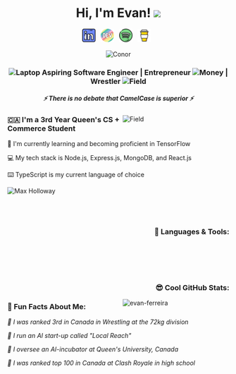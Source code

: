 <h1 align="center">Hi, I'm Evan!  <img src="https://media.giphy.com/media/hvRJCLFzcasrR4ia7z/giphy.gif" width="40px"></h1>
<p align='center'>
   <a href="https://www.linkedin.com/in/evan-ferreira/"><img height="30" src="https://raw.githubusercontent.com/8bithemant/8bithemant/master/linkedin.png?raw=true"></a>&nbsp;&nbsp;
<a href="https://devpost.com/evanjfer"><img height="30" src="https://raw.githubusercontent.com/8bithemant/8bithemant/master/devto.png?raw=true"></a>&nbsp;&nbsp;
<a href="https://open.spotify.com/user/mku9onqcrbdobr9a7ax34u4mn?si=0534748140954312"><img height="30" src="https://raw.githubusercontent.com/8bithemant/8bithemant/master/spotify.png?raw=true"></a>&nbsp;&nbsp;
 <a href="https://calendly.com/evanjfer/coffee-w-evan"><img height="30" src="https://raw.githubusercontent.com/8bithemant/8bithemant/master/coffee.jpg?raw=true"></a>&nbsp;&nbsp;
 </p>
 
<div align="center">
   <img align="center" src="https://github.com/Evan-Ferreira/Evan-Ferreira/assets/132397646/bcd5f940-4e22-43f6-b4e7-e055d793d8cf" alt="Conor" width="49%" />
</div>

<h3 align="center"> 
  <img src="https://media.giphy.com/media/WUlplcMpOCEmTGBtBW/giphy.gif" alt="Laptop" width="40" /> Aspiring Software Engineer | Entrepreneur <img src="https://github.com/Evan-Ferreira/Evan-Ferreira/assets/132397646/c03449c4-3926-4aba-8bf6-bcdd2bbad94f" alt="Money" width="40" /> | Wrestler <img src="https://github.com/Evan-Ferreira/Evan-Ferreira/assets/132397646/ccab7769-9099-42e8-bd6e-f093ea42e6f1" alt="Field" width="40" /></h3>
 <h5 align="center">
   <i>⚡️ There is no debate that CamelCase is superior ⚡️</i>
</h5>

<img align="right" src="https://github.com/Evan-Ferreira/Evan-Ferreira/assets/132397646/c198173f-7f2c-48ad-a961-3caa918017a3" alt="Field" width="48%" />
<p width=49%">
   <h3 align="left">🇨🇦 I'm a 3rd Year Queen's CS + Commerce Student</h3>
</p>
<p width=48%">
🤖 I'm currently learning and becoming proficient in TensorFlow
</p>
<p width=48%">
💻 My tech stack is Node.js, Express.js, MongoDB, and React.js
<p width=48%">     
⌨️ TypeScript is my current language of choice
</p>

<img align="left" src="https://github.com/Evan-Ferreira/Evan-Ferreira/assets/132397646/a7b818ef-e771-454e-bbc8-83dab6d40c24" alt="Max Holloway" width="48%" />

<br>
</br>
<br>
</br>

<h3 align="right">💬 Languages & Tools:</h3>
<img align="right" src="https://skillicons.dev/icons?i=py,java,javascript,typescript,nodejs,express,react,mongodb,mysql,tensorflow,opencv,pytorch,bash,figma,git,raspberrypi&perline=8" alt="" width="48%"/>

<br>
</br>
<br>
</br>

<h3 align="right">😎 Cool GitHub Stats:</h3>
<img align="right" src="https://github-readme-stats.vercel.app/api?username=evan-ferreira&show_icons=true&locale=en" alt="evan-ferreira" width="48%" />


<h3 align="left">🚀 Fun Facts About Me:</h3>
<i>
<p align="left">
🤼 I was ranked 3rd in Canada in Wrestling at the 72kg division
</p>  
<p align="left">
🤖 I run an AI start-up called "Local Reach"
</p>  
<p align="left"> 
🔭 I oversee an AI-incubator at Queen's University, Canada
</p>  
<p align="left">
👑 I was ranked top 100 in Canada at Clash Royale in high school
</p>  
</i>
